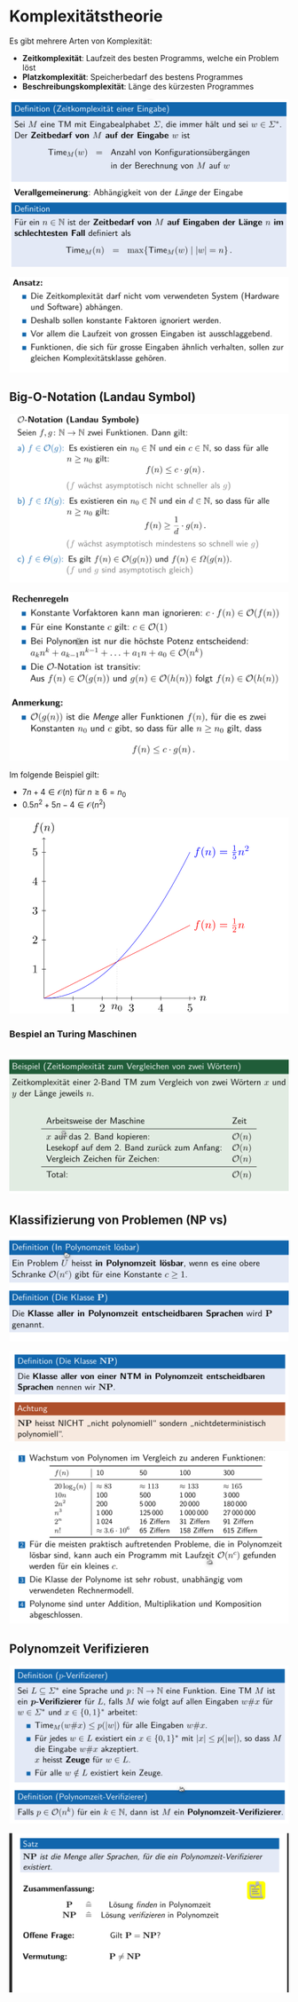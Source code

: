 # Komplexitätstheorie

Es gibt mehrere Arten von Komplexität:

* **Zeitkomplexität**: Laufzeit des besten Programms, welche ein Problem löst
* **Platzkomplexität**: Speicherbedarf des bestens Programmes
* **Beschreibungskomplexität**: Länge des kürzesten Programmes

![image-20220510125453152](res/image-20220510125453152.png)

![image-20220510125824521](res/image-20220510125824521.png)

## Big-O-Notation (Landau Symbol)

![](res/image-20220510130345817.png) 	

![image-20220510130956398](res/image-20220510130956398.png)

Im folgende Beispiel gilt: 

* $7n+4\in \mathcal O(n)$ für $n \ge 6 = n_0$
* $0.5n^2+5n - 4 \in \mathcal O(n^2)$

![image-20220510130420876](res/image-20220510130420876.png)

### Bespiel an Turing Maschinen

## ![image-20220510132104482](res/image-20220510132104482.png)

## Klassifizierung von Problemen (NP vs)

![image-20220510132924004](res/image-20220510132924004.png)

![image-20220510134645588](res/image-20220510134645588.png)

![image-20220510134618682](res/image-20220510134618682.png)

## Polynomzeit Verifizieren

![image-20220510141502811](res/image-20220510141502811.png)

![image-20220510143538147](res/image-20220510143538147.png)